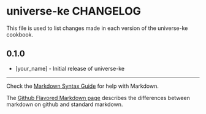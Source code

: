 universe-ke CHANGELOG
=====================

This file is used to list changes made in each version of the universe-ke cookbook.

0.1.0
-----
- [your_name] - Initial release of universe-ke

- - -
Check the [Markdown Syntax Guide](http://daringfireball.net/projects/markdown/syntax) for help with Markdown.

The [Github Flavored Markdown page](http://github.github.com/github-flavored-markdown/) describes the differences between markdown on github and standard markdown.
